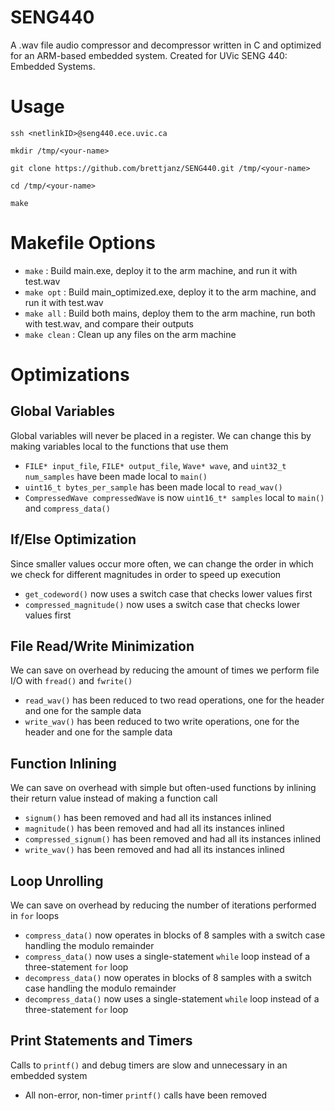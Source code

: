 # SENG440
A .wav file audio compressor and decompressor written in C and optimized for an ARM-based embedded system.  Created for UVic SENG 440: Embedded Systems.

# Usage
`ssh <netlinkID>@seng440.ece.uvic.ca`

`mkdir /tmp/<your-name>`

`git clone https://github.com/brettjanz/SENG440.git /tmp/<your-name>`

`cd /tmp/<your-name>`

`make`

# Makefile Options
- `make` : Build main.exe, deploy it to the arm machine, and run it with test.wav
- `make opt` : Build main_optimized.exe, deploy it to the arm machine, and run it with test.wav
- `make all` : Build both mains, deploy them to the arm machine, run both with test.wav, and compare their outputs
- `make clean` : Clean up any files on the arm machine

# Optimizations
## Global Variables
Global variables will never be placed in a register. We can change this by making variables local to the functions that use them
- `FILE* input_file`, `FILE* output_file`, `Wave* wave`, and `uint32_t num_samples` have been made local to `main()`
- `uint16_t bytes_per_sample` has been made local to `read_wav()`
- `CompressedWave compressedWave` is now `uint16_t* samples` local to `main()` and `compress_data()`

## If/Else Optimization
Since smaller values occur more often, we can change the order in which we check for different magnitudes in order to speed up execution
- `get_codeword()` now uses a switch case that checks lower values first
- `compressed_magnitude()` now uses a switch case that checks lower values first

## File Read/Write Minimization
We can save on overhead by reducing the amount of times we perform file I/O with `fread()` and `fwrite()`
- `read_wav()` has been reduced to two read operations, one for the header and one for the sample data
- `write_wav()` has been reduced to two write operations, one for the header and one for the sample data

## Function Inlining
We can save on overhead with simple but often-used functions by inlining their return value instead of making a function call
- `signum()` has been removed and had all its instances inlined
- `magnitude()` has been removed and had all its instances inlined
- `compressed_signum()` has been removed and had all its instances inlined
- `write_wav()` has been removed and had all its instances inlined

## Loop Unrolling
We can save on overhead by reducing the number of iterations performed in `for` loops
- `compress_data()` now operates in blocks of 8 samples with a switch case handling the modulo remainder
- `compress_data()` now uses a single-statement `while` loop instead of a three-statement `for` loop
- `decompress_data()` now operates in blocks of 8 samples with a switch case handling the modulo remainder
- `decompress_data()` now uses a single-statement `while` loop instead of a three-statement `for` loop

## Print Statements and Timers
Calls to `printf()` and debug timers are slow and unnecessary in an embedded system
- All non-error, non-timer `printf()` calls have been removed
